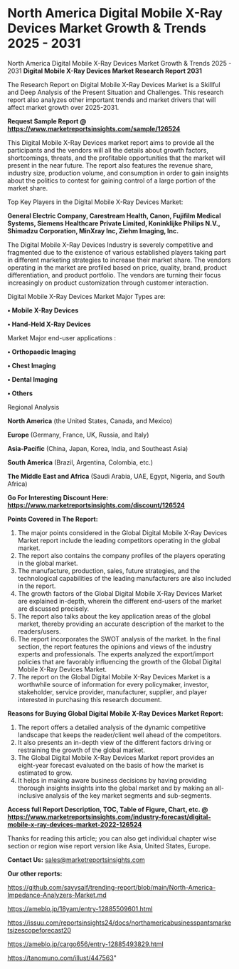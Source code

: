 # North America Digital Mobile X-Ray Devices Market Growth & Trends 2025 - 2031
North America Digital Mobile X-Ray Devices Market Growth & Trends 2025 - 2031
<strong>Digital Mobile X-Ray Devices Market Research Report 2031</strong>

The Research Report on Digital Mobile X-Ray Devices Market is a Skillful and Deep Analysis of the Present Situation and Challenges. This research report also analyzes other important trends and market drivers that will affect market growth over 2025-2031.

<strong>Request Sample Report @ <a href=https://www.marketreportsinsights.com/sample/126524>https://www.marketreportsinsights.com/sample/126524</a></strong>

This Digital Mobile X-Ray Devices market report aims to provide all the participants and the vendors will all the details about growth factors, shortcomings, threats, and the profitable opportunities that the market will present in the near future. The report also features the revenue share, industry size, production volume, and consumption in order to gain insights about the politics to contest for gaining control of a large portion of the market share.

Top Key Players in the Digital Mobile X-Ray Devices Market:

<strong>General Electric Company, Carestream Health, Canon, Fujifilm Medical Systems, Siemens Healthcare Private Limited, Koninklijke Philips N.V., Shimadzu Corporation, MinXray Inc, Ziehm Imaging, Inc.</strong>

The Digital Mobile X-Ray Devices Industry is severely competitive and fragmented due to the existence of various established players taking part in different marketing strategies to increase their market share. The vendors operating in the market are profiled based on price, quality, brand, product differentiation, and product portfolio. The vendors are turning their focus increasingly on product customization through customer interaction.

Digital Mobile X-Ray Devices Market Major Types are:

<strong>• Mobile X-Ray Devices

• Hand-Held X-Ray Devices</strong>

Market Major end-user applications :

<strong>• Orthopaedic Imaging

• Chest Imaging

• Dental Imaging

• Others</strong>

Regional Analysis

</u><strong><b>North America</b></strong> (the United States, Canada, and Mexico)

<strong><b>Europe </b></strong>(Germany, France, UK, Russia, and Italy)

<strong><b>Asia-Pacific</b></strong> (China, Japan, Korea, India, and Southeast Asia)

<strong><b>South America</b></strong> (Brazil, Argentina, Colombia, etc.)

<strong><b>The Middle East and Africa</b></strong> (Saudi Arabia, UAE, Egypt, Nigeria, and South Africa)

<strong>Go For Interesting Discount Here: <a href=https://www.marketreportsinsights.com/discount/126524>https://www.marketreportsinsights.com/discount/126524</a></strong>

<strong>Points Covered in The Report:</strong>
<ol>
  <li>The major points considered in the Global Digital Mobile X-Ray Devices Market report include the leading competitors operating in the global market.</li>
  <li>The report also contains the company profiles of the players operating in the global market.</li>
  <li>The manufacture, production, sales, future strategies, and the technological capabilities of the leading manufacturers are also included in the report.</li>
  <li>The growth factors of the Global Digital Mobile X-Ray Devices Market are explained in-depth, wherein the different end-users of the market are discussed precisely.</li>
  <li>The report also talks about the key application areas of the global market, thereby providing an accurate description of the market to the readers/users.</li>
  <li>The report incorporates the SWOT analysis of the market. In the final section, the report features the opinions and views of the industry experts and professionals. The experts analyzed the export/import policies that are favorably influencing the growth of the Global Digital Mobile X-Ray Devices Market.</li>
  <li>The report on the Global Digital Mobile X-Ray Devices Market is a worthwhile source of information for every policymaker, investor, stakeholder, service provider, manufacturer, supplier, and player interested in purchasing this research document.</li>
</ol>
<strong>Reasons for Buying Global Digital Mobile X-Ray Devices Market Report:</strong>

<ol>
  <li>The report offers a detailed analysis of the dynamic competitive landscape that keeps the reader/client well ahead of the competitors.</li>
  <li>It also presents an in-depth view of the different factors driving or restraining the growth of the global market.</li>
  <li>The Global Digital Mobile X-Ray Devices Market report provides an eight-year forecast evaluated on the basis of how the market is estimated to grow.</li>
  <li>It helps in making aware business decisions by having providing thorough insights insights into the global market and by making an all-inclusive analysis of the key market segments and sub-segments.</li>
</ol>
<strong>Access full Report Description, TOC, Table of Figure, Chart, etc. @ <a href=https://www.marketreportsinsights.com/industry-forecast/digital-mobile-x-ray-devices-market-2022-126524>https://www.marketreportsinsights.com/industry-forecast/digital-mobile-x-ray-devices-market-2022-126524</a></strong>


Thanks for reading this article; you can also get individual chapter wise section or region wise report version like Asia, United States, Europe.

<strong>Contact Us:</strong>
sales@marketreportsinsights.com

<strong>Our other reports:</strong>

<a href=https://github.com/sayysaif/trending-report/blob/main/North-America-Impedance-Analyzers-Market.md>https://github.com/sayysaif/trending-report/blob/main/North-America-Impedance-Analyzers-Market.md</a>

<a href=https://ameblo.jp/18yam/entry-12885509601.html>https://ameblo.jp/18yam/entry-12885509601.html</a>

<a href=https://issuu.com/reportsinsights24/docs/northamericabusinesspantsmarketsizescopeforecast20>https://issuu.com/reportsinsights24/docs/northamericabusinesspantsmarketsizescopeforecast20</a>

<a href=https://ameblo.jp/cargo656/entry-12885493829.html>https://ameblo.jp/cargo656/entry-12885493829.html</a>

<a href=https://tanomuno.com/illust/447563>https://tanomuno.com/illust/447563</a>"
